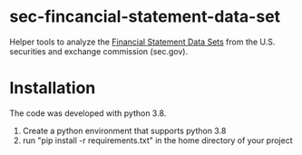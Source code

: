 # sec-fincancial-statement-data-set
Helper tools to analyze the [Financial Statement Data Sets](https://www.sec.gov/dera/data/financial-statement-data-sets)
from the U.S. securities and exchange commission (sec.gov).

# Installation
The code was developed with python 3.8.
1. Create a python environment that supports python 3.8
2. run "pip install -r requirements.txt" in the home directory of your project

